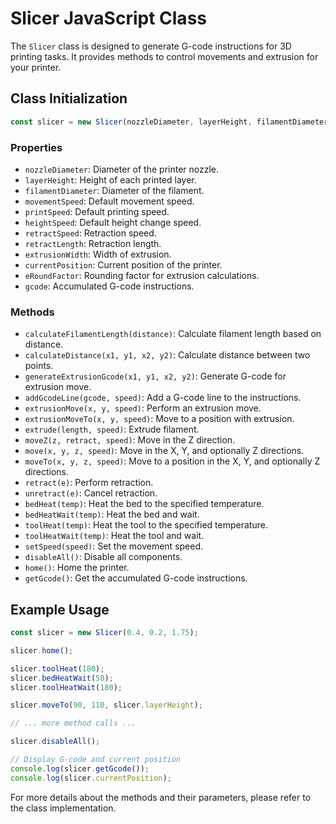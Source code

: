 
# Slicer JavaScript Class

The `Slicer` class is designed to generate G-code instructions for 3D printing tasks. It provides methods to control movements and extrusion for your printer.

## Class Initialization

```javascript
const slicer = new Slicer(nozzleDiameter, layerHeight, filamentDiameter, movementSpeed, printSpeed, heightSpeed, retractSpeed, retractLength);
```

### Properties

- `nozzleDiameter`: Diameter of the printer nozzle.
- `layerHeight`: Height of each printed layer.
- `filamentDiameter`: Diameter of the filament.
- `movementSpeed`: Default movement speed.
- `printSpeed`: Default printing speed.
- `heightSpeed`: Default height change speed.
- `retractSpeed`: Retraction speed.
- `retractLength`: Retraction length.
- `extrusionWidth`: Width of extrusion.
- `currentPosition`: Current position of the printer.
- `eRoundFactor`: Rounding factor for extrusion calculations.
- `gcode`: Accumulated G-code instructions.

### Methods

- `calculateFilamentLength(distance)`: Calculate filament length based on distance.
- `calculateDistance(x1, y1, x2, y2)`: Calculate distance between two points.
- `generateExtrusionGcode(x1, y1, x2, y2)`: Generate G-code for extrusion move.
- `addGcodeLine(gcode, speed)`: Add a G-code line to the instructions.
- `extrusionMove(x, y, speed)`: Perform an extrusion move.
- `extrusionMoveTo(x, y, speed)`: Move to a position with extrusion.
- `extrude(length, speed)`: Extrude filament.
- `moveZ(z, retract, speed)`: Move in the Z direction.
- `move(x, y, z, speed)`: Move in the X, Y, and optionally Z directions.
- `moveTo(x, y, z, speed)`: Move to a position in the X, Y, and optionally Z directions.
- `retract(e)`: Perform retraction.
- `unretract(e)`: Cancel retraction.
- `bedHeat(temp)`: Heat the bed to the specified temperature.
- `bedHeatWait(temp)`: Heat the bed and wait.
- `toolHeat(temp)`: Heat the tool to the specified temperature.
- `toolHeatWait(temp)`: Heat the tool and wait.
- `setSpeed(speed)`: Set the movement speed.
- `disableAll()`: Disable all components.
- `home()`: Home the printer.
- `getGcode()`: Get the accumulated G-code instructions.

## Example Usage

```javascript
const slicer = new Slicer(0.4, 0.2, 1.75);

slicer.home();

slicer.toolHeat(180);
slicer.bedHeatWait(50);
slicer.toolHeatWait(180);

slicer.moveTo(90, 110, slicer.layerHeight);

// ... more method calls ...

slicer.disableAll();

// Display G-code and current position
console.log(slicer.getGcode());
console.log(slicer.currentPosition);
```

For more details about the methods and their parameters, please refer to the class implementation.
```
